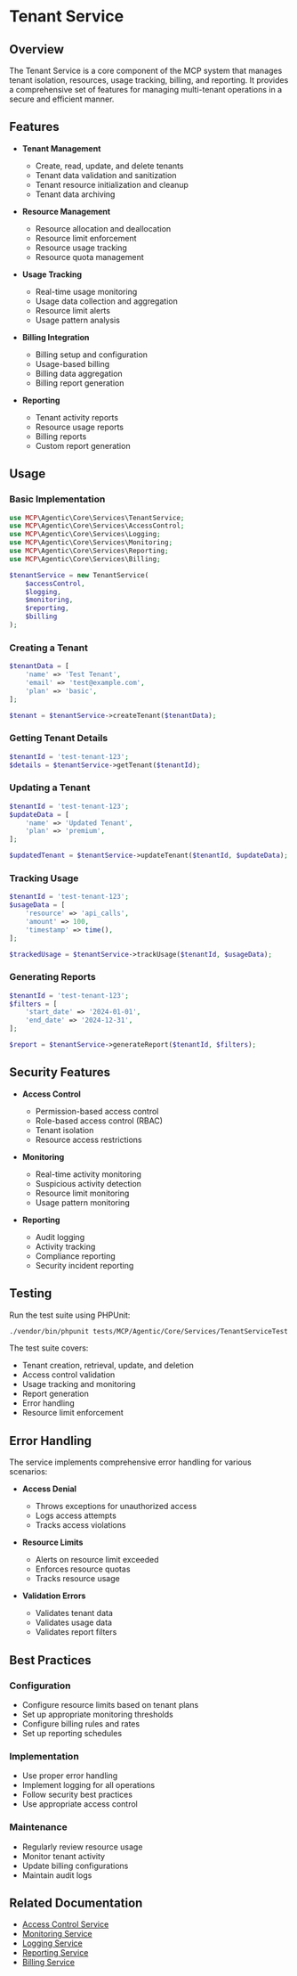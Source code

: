# Tenant Service

## Overview

The Tenant Service is a core component of the MCP system that manages tenant isolation, resources, usage tracking, billing, and reporting. It provides a comprehensive set of features for managing multi-tenant operations in a secure and efficient manner.

## Features

- **Tenant Management**
  - Create, read, update, and delete tenants
  - Tenant data validation and sanitization
  - Tenant resource initialization and cleanup
  - Tenant data archiving

- **Resource Management**
  - Resource allocation and deallocation
  - Resource limit enforcement
  - Resource usage tracking
  - Resource quota management

- **Usage Tracking**
  - Real-time usage monitoring
  - Usage data collection and aggregation
  - Resource limit alerts
  - Usage pattern analysis

- **Billing Integration**
  - Billing setup and configuration
  - Usage-based billing
  - Billing data aggregation
  - Billing report generation

- **Reporting**
  - Tenant activity reports
  - Resource usage reports
  - Billing reports
  - Custom report generation

## Usage

### Basic Implementation

```php
use MCP\Agentic\Core\Services\TenantService;
use MCP\Agentic\Core\Services\AccessControl;
use MCP\Agentic\Core\Services\Logging;
use MCP\Agentic\Core\Services\Monitoring;
use MCP\Agentic\Core\Services\Reporting;
use MCP\Agentic\Core\Services\Billing;

$tenantService = new TenantService(
    $accessControl,
    $logging,
    $monitoring,
    $reporting,
    $billing
);
```

### Creating a Tenant

```php
$tenantData = [
    'name' => 'Test Tenant',
    'email' => 'test@example.com',
    'plan' => 'basic',
];

$tenant = $tenantService->createTenant($tenantData);
```

### Getting Tenant Details

```php
$tenantId = 'test-tenant-123';
$details = $tenantService->getTenant($tenantId);
```

### Updating a Tenant

```php
$tenantId = 'test-tenant-123';
$updateData = [
    'name' => 'Updated Tenant',
    'plan' => 'premium',
];

$updatedTenant = $tenantService->updateTenant($tenantId, $updateData);
```

### Tracking Usage

```php
$tenantId = 'test-tenant-123';
$usageData = [
    'resource' => 'api_calls',
    'amount' => 100,
    'timestamp' => time(),
];

$trackedUsage = $tenantService->trackUsage($tenantId, $usageData);
```

### Generating Reports

```php
$tenantId = 'test-tenant-123';
$filters = [
    'start_date' => '2024-01-01',
    'end_date' => '2024-12-31',
];

$report = $tenantService->generateReport($tenantId, $filters);
```

## Security Features

- **Access Control**
  - Permission-based access control
  - Role-based access control (RBAC)
  - Tenant isolation
  - Resource access restrictions

- **Monitoring**
  - Real-time activity monitoring
  - Suspicious activity detection
  - Resource limit monitoring
  - Usage pattern monitoring

- **Reporting**
  - Audit logging
  - Activity tracking
  - Compliance reporting
  - Security incident reporting

## Testing

Run the test suite using PHPUnit:

```bash
./vendor/bin/phpunit tests/MCP/Agentic/Core/Services/TenantServiceTest.php
```

The test suite covers:
- Tenant creation, retrieval, update, and deletion
- Access control validation
- Usage tracking and monitoring
- Report generation
- Error handling
- Resource limit enforcement

## Error Handling

The service implements comprehensive error handling for various scenarios:

- **Access Denial**
  - Throws exceptions for unauthorized access
  - Logs access attempts
  - Tracks access violations

- **Resource Limits**
  - Alerts on resource limit exceeded
  - Enforces resource quotas
  - Tracks resource usage

- **Validation Errors**
  - Validates tenant data
  - Validates usage data
  - Validates report filters

## Best Practices

### Configuration

- Configure resource limits based on tenant plans
- Set up appropriate monitoring thresholds
- Configure billing rules and rates
- Set up reporting schedules

### Implementation

- Use proper error handling
- Implement logging for all operations
- Follow security best practices
- Use appropriate access control

### Maintenance

- Regularly review resource usage
- Monitor tenant activity
- Update billing configurations
- Maintain audit logs

## Related Documentation

- [Access Control Service](../security/access_control.md)
- [Monitoring Service](../monitoring/monitoring.md)
- [Logging Service](../logging/logging.md)
- [Reporting Service](../reporting/reporting.md)
- [Billing Service](../billing/billing.md) 